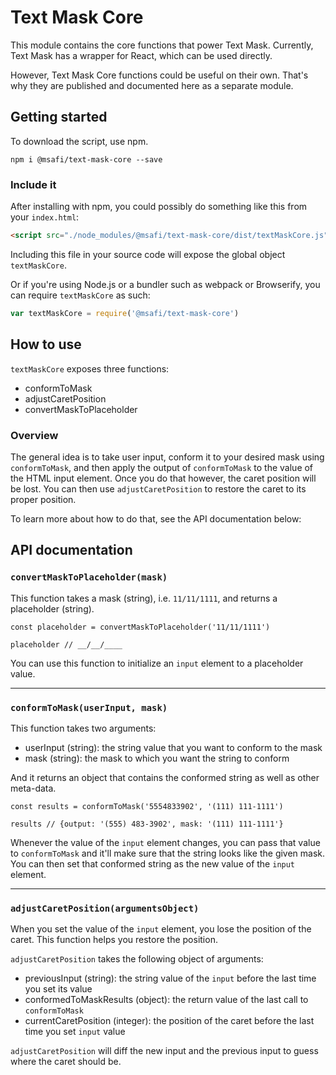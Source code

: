 # Text Mask Core

This module contains the core functions that power Text Mask. Currently, Text Mask
has a wrapper for React, which can be used directly.

However, Text Mask Core functions could be useful on their own. That's why they are published
and documented here as a separate module.

## Getting started

To download the script, use npm.

```
npm i @msafi/text-mask-core --save
```

### Include it

After installing with npm, you could possibly do something like this from your `index.html`:

```html
<script src="./node_modules/@msafi/text-mask-core/dist/textMaskCore.js"></script>
```

Including this file in your source code will expose the global object `textMaskCore`.

Or if you're using Node.js or a bundler such as webpack or Browserify, you can require
`textMaskCore` as such:

```js
var textMaskCore = require('@msafi/text-mask-core')
```

## How to use

`textMaskCore` exposes three functions:

* conformToMask
* adjustCaretPosition
* convertMaskToPlaceholder

### Overview

The general idea is to take user input, conform it to your desired mask using `conformToMask`,
and then apply the output of `conformToMask` to the value of the HTML input element.
Once you do that however, the caret position will be lost. You can then use `adjustCaretPosition`
to restore the caret to its proper position.

To learn more about how to do that, see the API documentation below:

## API documentation

### `convertMaskToPlaceholder(mask)`

This function takes a mask (string), i.e. `11/11/1111`, and returns a placeholder (string).

```
const placeholder = convertMaskToPlaceholder('11/11/1111')

placeholder // __/__/____
```

You can use this function to initialize an `input` element to a placeholder value.

---

### `conformToMask(userInput, mask)`

This function takes two arguments:

* userInput (string): the string value that you want to conform to the mask
* mask (string): the mask to which you want the string to conform

And it returns an object that contains the conformed string as well as other meta-data.

```
const results = conformToMask('5554833902', '(111) 111-1111')

results // {output: '(555) 483-3902', mask: '(111) 111-1111'}
```

Whenever the value of the `input` element changes, you can pass that value to `conformToMask`
and it'll make sure that the string looks like the given mask. You can then set that conformed
string as the new value of the `input` element.

---

### `adjustCaretPosition(argumentsObject)`

When you set the value of the `input` element, you lose the position of the caret. This function
helps you restore the position.

`adjustCaretPosition` takes the following object of arguments:

* previousInput (string): the string value of the `input` before the last time you set its value
* conformedToMaskResults (object): the return value of the last call to `conformToMask`
* currentCaretPosition (integer): the position of the caret before the last time you set `input` value

`adjustCaretPosition` will diff the new input and the previous input to
guess where the caret should be.
